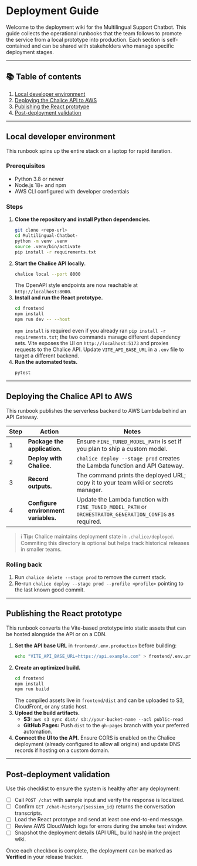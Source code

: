 # Deployment Guide

Welcome to the deployment wiki for the Multilingual Support Chatbot. This guide collects the operational runbooks that the team follows to promote the service from a local prototype into production. Each section is self-contained and can be shared with stakeholders who manage specific deployment stages.

---

## 📚 Table of contents

1. [Local developer environment](#local-developer-environment)
2. [Deploying the Chalice API to AWS](#deploying-the-chalice-api-to-aws)
3. [Publishing the React prototype](#publishing-the-react-prototype)
4. [Post-deployment validation](#post-deployment-validation)

---

## Local developer environment

This runbook spins up the entire stack on a laptop for rapid iteration.

### Prerequisites

- Python 3.8 or newer
- Node.js 18+ and npm
- AWS CLI configured with developer credentials

### Steps

1. **Clone the repository and install Python dependencies.**
   ```bash
   git clone <repo-url>
   cd Multilingual-Chatbot-
   python -m venv .venv
   source .venv/bin/activate
   pip install -r requirements.txt
   ```
2. **Start the Chalice API locally.**
   ```bash
   chalice local --port 8000
   ```
   The OpenAPI style endpoints are now reachable at `http://localhost:8000`.
3. **Install and run the React prototype.**
   ```bash
   cd frontend
   npm install
   npm run dev -- --host
   ```
   `npm install` is required even if you already ran `pip install -r requirements.txt`; the two commands manage different dependency sets. Vite exposes the UI on `http://localhost:5173` and proxies requests to the Chalice API. Update `VITE_API_BASE_URL` in a `.env` file to target a different backend.
4. **Run the automated tests.**
   ```bash
   pytest
   ```

---

## Deploying the Chalice API to AWS

This runbook publishes the serverless backend to AWS Lambda behind an API Gateway.

| Step | Action | Notes |
| ---- | ------ | ----- |
| 1 | **Package the application.** | Ensure `FINE_TUNED_MODEL_PATH` is set if you plan to ship a custom model. |
| 2 | **Deploy with Chalice.** | `chalice deploy --stage prod` creates the Lambda function and API Gateway. |
| 3 | **Record outputs.** | The command prints the deployed URL; copy it to your team wiki or secrets manager. |
| 4 | **Configure environment variables.** | Update the Lambda function with `FINE_TUNED_MODEL_PATH` or `ORCHESTRATOR_GENERATION_CONFIG` as required. |

> ℹ️ **Tip:** Chalice maintains deployment state in `.chalice/deployed`. Commiting this directory is optional but helps track historical releases in smaller teams.

### Rolling back

1. Run `chalice delete --stage prod` to remove the current stack.
2. Re-run `chalice deploy --stage prod --profile <profile>` pointing to the last known good commit.

---

## Publishing the React prototype

This runbook converts the Vite-based prototype into static assets that can be hosted alongside the API or on a CDN.

1. **Set the API base URL** in `frontend/.env.production` before building:
   ```bash
   echo "VITE_API_BASE_URL=https://api.example.com" > frontend/.env.production
   ```
2. **Create an optimized build.**
   ```bash
   cd frontend
   npm install
   npm run build
   ```
   The compiled assets live in `frontend/dist` and can be uploaded to S3, CloudFront, or any static host.
3. **Upload the build artifacts.**
   - **S3:** `aws s3 sync dist/ s3://your-bucket-name --acl public-read`
   - **GitHub Pages:** Push `dist` to the `gh-pages` branch with your preferred automation.
4. **Connect the UI to the API.** Ensure CORS is enabled on the Chalice deployment (already configured to allow all origins) and update DNS records if hosting on a custom domain.

---

## Post-deployment validation

Use this checklist to ensure the system is healthy after any deployment:

- [ ] Call `POST /chat` with sample input and verify the response is localized.
- [ ] Confirm `GET /chat-history/{session_id}` returns the conversation transcripts.
- [ ] Load the React prototype and send at least one end-to-end message.
- [ ] Review AWS CloudWatch logs for errors during the smoke test window.
- [ ] Snapshot the deployment details (API URL, build hash) in the project wiki.

Once each checkbox is complete, the deployment can be marked as **Verified** in your release tracker.
